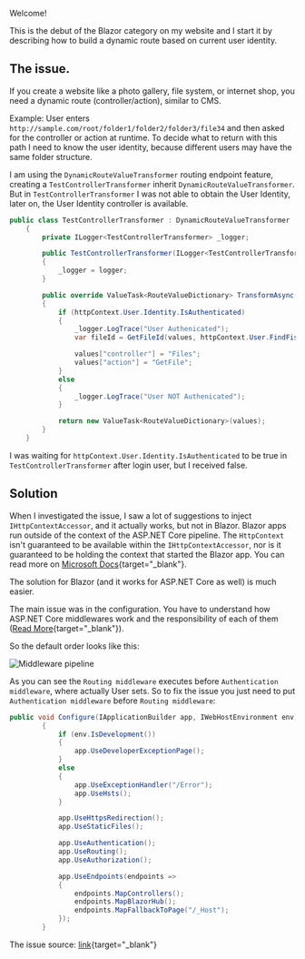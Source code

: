 Welcome!

This is the debut of the Blazor category on my website and I start it by describing how to build a dynamic route based on current user identity.

## The issue. ##

If you create a website like a photo gallery, file system, or internet shop, you need a dynamic route (controller/action), similar to CMS. 

Example: User enters `http://sample.com/root/folder1/folder2/folder3/file34` and then asked for the controller or action at runtime. To decide what to return with this path I need to know the user identity, because different users may have the same folder structure.

I am using the `DynamicRouteValueTransformer` routing endpoint feature, creating a `TestControllerTransformer` inherit `DynamicRouteValueTransformer`. But in `TestControllerTransformer` I was not able to obtain the User Identity, later on, the User Identity controller is available.

```csharp
public class TestControllerTransformer : DynamicRouteValueTransformer
    {
        private ILogger<TestControllerTransformer> _logger;

        public TestControllerTransformer(ILogger<TestControllerTransformer> logger)
        {
            _logger = logger;
        }

        public override ValueTask<RouteValueDictionary> TransformAsync(HttpContext httpContext, RouteValueDictionary values)
        {
            if (httpContext.User.Identity.IsAuthenticated)
            {
                _logger.LogTrace("User Authenicated");
                var fileId = GetFileId(values, httpContext.User.FindFistValue(ClaimsType.NameIdentifier);

                values["controller"] = "Files";
                values["action"] = "GetFile";
            }
            else
            {
                _logger.LogTrace("User NOT Authenicated");
            }

            return new ValueTask<RouteValueDictionary>(values);
        }
    }
```
I was waiting for `httpContext.User.Identity.IsAuthenticated` to be true in `TestControllerTransformer` after login user, but I received false.

## Solution ##
When I investigated the issue, I saw a lot of suggestions to inject `IHttpContextAccessor`, and it actually works, but not in Blazor. Blazor apps run outside of the context of the ASP.NET Core pipeline. The `HttpContext` isn't guaranteed to be available within the `IHttpContextAccessor`, nor is it guaranteed to be holding the context that started the Blazor app. You can read more on [Microsoft Docs](https://docs.microsoft.com/en-us/aspnet/core/fundamentals/http-context?view=aspnetcore-5.0#blazor-and-shared-state){target="_blank"}.

The solution for Blazor (and it works for ASP.NET Core as well) is much easier.

The main issue was in the configuration. You have to understand how ASP.NET Core middlewares work and the responsibility of each of them ([Read More](https://docs.microsoft.com/en-us/aspnet/core/fundamentals/middleware/){target="_blank"}).

So the default order looks like this:

![Middleware pipeline](https://ik.imagekit.io/VladislavAntonyuk/vladislavantonyuk/articles/6/middleware-pipeline.svg)

As you can see the `Routing middleware` executes before `Authentication middleware`, where actually User sets. So to fix the issue you just need to put `Authentication middleware` before `Routing middleware`:

```csharp
public void Configure(IApplicationBuilder app, IWebHostEnvironment env)
		{
			if (env.IsDevelopment())
			{
				app.UseDeveloperExceptionPage();
			}
			else
			{
				app.UseExceptionHandler("/Error");
				app.UseHsts();
			}

			app.UseHttpsRedirection();
			app.UseStaticFiles();

			app.UseAuthentication();
			app.UseRouting();
			app.UseAuthorization();

			app.UseEndpoints(endpoints =>
			{
				endpoints.MapControllers();
				endpoints.MapBlazorHub();
				endpoints.MapFallbackToPage("/_Host");
			});
		}
```

The issue source: [link](https://es.codefaq.info/la_identidad_del_usuario_en_dynamicroutevaluetransformer){target="_blank"}